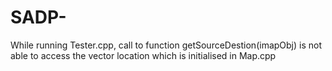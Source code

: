 # SADP-
While running Tester.cpp, call to function getSourceDestion(imapObj)
is not able to access the vector location which is initialised in
Map.cpp
